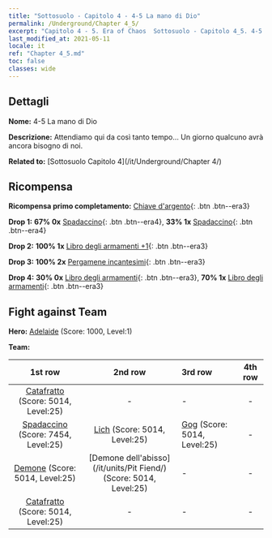 ```yaml
---
title: "Sottosuolo - Capitolo 4 - 4-5 La mano di Dio"
permalink: /Underground/Chapter 4_5/
excerpt: "Capitolo 4 - 5. Era of Chaos  Sottosuolo - Capitolo 4_5. 4-5 La mano di Dio"
last_modified_at: 2021-05-11
locale: it
ref: "Chapter 4_5.md"
toc: false
classes: wide
---
```


## Dettagli

 **Nome:** 4-5 La mano di Dio

 **Descrizione:** Attendiamo qui da così tanto tempo... Un giorno qualcuno avrà ancora bisogno di noi.

 **Related to:** [Sottosuolo Capitolo 4](/it/Underground/Chapter 4/)

## Ricompensa

 **Ricompensa primo completamento:** [Chiave d'argento](/ItemsIT/con_693/){: .btn .btn--era3}

 **Drop 1:** **67% 0x** [Spadaccino](/ItemsIT/unt_193/){: .btn .btn--era4}, **33% 1x** [Spadaccino](/ItemsIT/unt_193/){: .btn .btn--era4}

 **Drop 2:** **100% 1x** [Libro degli armamenti +1](/ItemsIT/mat_25/){: .btn .btn--era3}

 **Drop 3:** **100% 2x** [Pergamene incantesimi](/ItemsIT/con_694/){: .btn .btn--era3}

 **Drop 4:** **30% 0x** [Libro degli armamenti](/ItemsIT/mat_18/){: .btn .btn--era3}, **70% 1x** [Libro degli armamenti](/ItemsIT/mat_18/){: .btn .btn--era3}


## Fight against Team
 **Hero:** [Adelaide](/it/heroes/Adelaide/) (Score: 1000, Level:1)

 **Team:**


  | 1st row | 2nd row | 3rd row | 4th row |
  |:----:|:----:|:----|:----:|
  | [Catafratto](/it/units/Cavalier/) (Score: 5014, Level:25)  | - | - | - |
  | [Spadaccino](/it/units/Swordsman/) (Score: 7454, Level:25)  | [Lich](/it/units/Lich/) (Score: 5014, Level:25)  | [Gog](/it/units/Gog/) (Score: 5014, Level:25)  | - |
  | [Demone](/it/units/Demon/) (Score: 5014, Level:25)  | [Demone dell'abisso](/it/units/Pit Fiend/) (Score: 5014, Level:25)  | - | - |
  | [Catafratto](/it/units/Cavalier/) (Score: 5014, Level:25)  | - | - | - |


